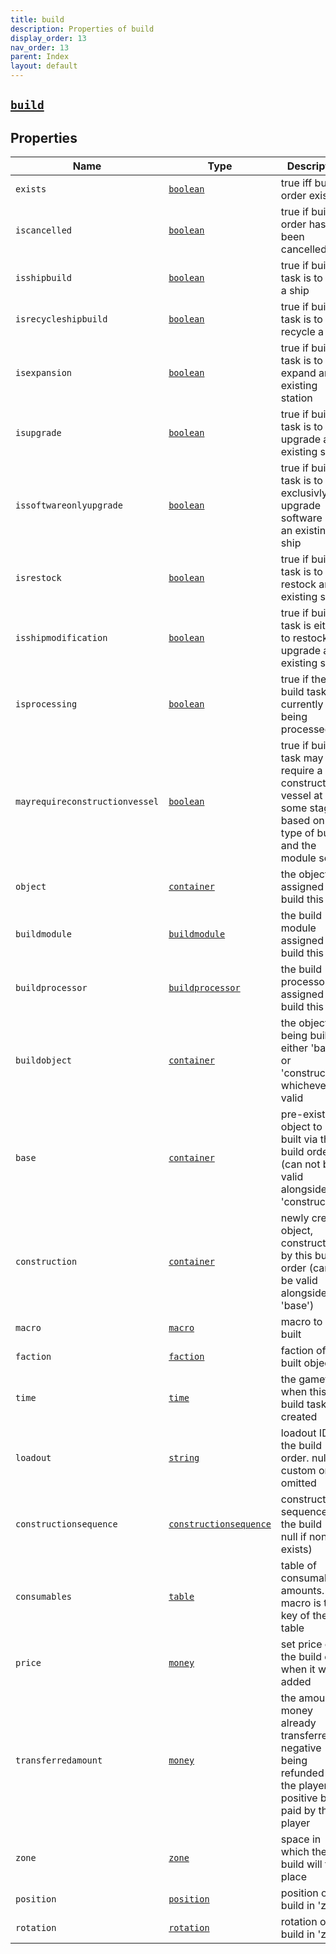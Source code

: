 ```yaml
---
title: build
description: Properties of build
display_order: 13
nav_order: 13
parent: Index
layout: default
---
```


##  [`build`](./build.html) 
## Properties
| Name | Type | Description |
|------|------|-------------|
| `exists` | [`boolean`](./boolean.html) | true iff build order exists |
| `iscancelled` | [`boolean`](./boolean.html) | true if build order has been cancelled |
| `isshipbuild` | [`boolean`](./boolean.html) | true if build task is to build a ship |
| `isrecycleshipbuild` | [`boolean`](./boolean.html) | true if build task is to recycle a ship |
| `isexpansion` | [`boolean`](./boolean.html) | true if build task is to expand an existing station |
| `isupgrade` | [`boolean`](./boolean.html) | true if build task is to upgrade an existing ship |
| `issoftwareonlyupgrade` | [`boolean`](./boolean.html) | true if build task is to exclusivly upgrade software on an existing ship |
| `isrestock` | [`boolean`](./boolean.html) | true if build task is to restock an existing ship |
| `isshipmodification` | [`boolean`](./boolean.html) | true if build task is either to restock or upgrade an existing ship |
| `isprocessing` | [`boolean`](./boolean.html) | true if the build task is currently being processed |
| `mayrequireconstructionvessel` | [`boolean`](./boolean.html) | true if build task may require a construction vessel at some stage, based on the type of build and the module set |
| `object` | [`container`](./container.html) | the object assigned to build this task |
| `buildmodule` | [`buildmodule`](./buildmodule.html) | the build module assigned to build this task |
| `buildprocessor` | [`buildprocessor`](./buildprocessor.html) | the build processor assigned to build this task |
| `buildobject` | [`container`](./container.html) | the object being built. either 'base' or 'construction', whichever is valid |
| `base` | [`container`](./container.html) | pre-existing object to be built via this build order (can not be valid alongside 'construction') |
| `construction` | [`container`](./container.html) | newly created object, constructed by this build order (can not be valid alongside 'base') |
| `macro` | [`macro`](./macro.html) | macro to be built |
| `faction` | [`faction`](./faction.html) | faction of the built object |
| `time` | [`time`](./time.html) | the gametime when this build task was created |
| `loadout` | [`string`](./string.html) | loadout ID of the build order. null if custom or omitted |
| `constructionsequence` | [`constructionsequence`](./constructionsequence.html) | construction sequence for the build (or null if none exists) |
| `consumables` | [`table`](./table.html) | table of consumable amounts. macro is the key of the table |
| `price` | [`money`](./money.html) | set price of the build order when it was added |
| `transferredamount` | [`money`](./money.html) | the amount of money already transferred, negative being refunded to the player, positive being paid by the player |
| `zone` | [`zone`](./zone.html) | space in which the build will take place |
| `position` | [`position`](./position.html) | position of the build in 'zone' |
| `rotation` | [`rotation`](./rotation.html) | rotation of the build in 'zone' |


